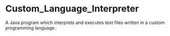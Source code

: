 # Custom_Language_Interpreter
A Java program which interprets and executes text files written in a custom programming language.

